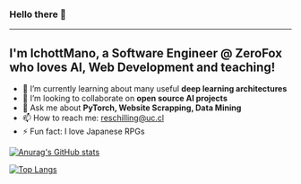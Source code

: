 ### Hello there 👋

---
I'm IchottMano, a Software Engineer @ ZeroFox who loves **AI**, **Web Development** and **teaching**!
---
<!--
**IchottMano/IchottMano** is a ✨ _special_ ✨ repository because its `README.md` (this file) appears on your GitHub profile.

Here are some ideas to get you started:

- 🔭 I’m currently working on ...
- 🌱 I’m currently learning ...
- 👯 I’m looking to collaborate on ...
- 🤔 I’m looking for help with ...
- 💬 Ask me about ...
- 📫 How to reach me: ...
- 😄 Pronouns: ...
- ⚡ Fun fact: ...
-->
- 🌱 I’m currently learning about many useful **deep learning architectures**
- 👯 I’m looking to collaborate on **open source AI projects**
- 💬 Ask me about **PyTorch, Website Scrapping, Data Mining**
- 📫 How to reach me: reschilling@uc.cl
- ⚡ Fun fact: I love Japanese RPGs

[![Anurag's GitHub stats](https://github-readme-stats.vercel.app/api?username=IchottMano&count_private=true&theme=dark)
](https://github.com/anuraghazra/github-readme-stats)

[![Top Langs](https://github-readme-stats.vercel.app/api/top-langs/?username=IchottMano&count_private=true&layout=compact&theme=dark)](https://github.com/anuraghazra/github-readme-stats)

